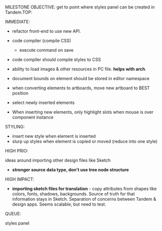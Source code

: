 MILESTONE OBJECTIVE: get to point where styles panel can be created in Tandem.TOP:

IMMEDIATE:

* refactor front-end to use new API.
* code compiler (compile CSS)

  * execute command on save

* code compiler should compile styles to CSS
* ability to load images & other resources in PC file. **helps with arch**.
* document bounds on element should be stored in editor namespace
* when converting elements to artboards, move new artboard to BEST position
* select newly inserted elements
* When inserting new elements, only highlight slots when mouse is over component instance

STYLING:

* insert new style when element is inserted
* slurp up styles when element is copied or moved (reduce into one style)

HIGH PRIO:

ideas around importing other design files like Sketch

* **stronger source data type, don't use tree node structure**

HIGH IMPACT:

* **importing sketch files for translation** - copy attributes from shapes like colors, fonts, shadows, backgrounds. Source of truth for that information stays in Sketch. Separation of concerns between Tandem & design apps. Seems scalable, but need to test.

QUEUE:

styles panel
